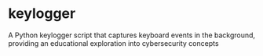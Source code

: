 # keylogger
A Python keylogger script that captures keyboard events in the background, providing an educational exploration into cybersecurity concepts
